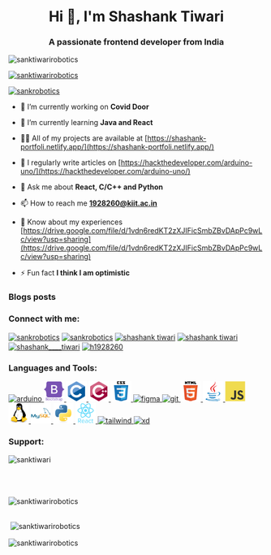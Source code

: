 
<h1 align="center">Hi 👋, I'm Shashank Tiwari</h1>
<h3 align="center">A passionate frontend developer from India</h3>

<p align="left"> <img src="https://komarev.com/ghpvc/?username=sanktiwarirobotics&label=Profile%20views&color=0e75b6&style=flat" alt="sanktiwarirobotics" /> </p>

<p align="left"> <a href="https://github.com/ryo-ma/github-profile-trophy"><img src="https://github-profile-trophy.vercel.app/?username=sanktiwarirobotics" alt="sanktiwarirobotics" /></a> </p>

<p align="left"> <a href="https://twitter.com/sankrobotics" target="blank"><img src="https://img.shields.io/twitter/follow/sankrobotics?logo=twitter&style=for-the-badge" alt="sankrobotics" /></a> </p>

- 🔭 I’m currently working on **Covid Door**

- 🌱 I’m currently learning **Java and React**

- 👨‍💻 All of my projects are available at [https://shashank-portfoli.netlify.app/](https://shashank-portfoli.netlify.app/)

- 📝 I regularly write articles on [https://hackthedeveloper.com/arduino-uno/](https://hackthedeveloper.com/arduino-uno/)

- 💬 Ask me about **React, C/C++ and Python**

- 📫 How to reach me **1928260@kiit.ac.in**

- 📄 Know about my experiences [https://drive.google.com/file/d/1vdn6redKT2zXJIFicSmbZBvDApPc9wLc/view?usp=sharing](https://drive.google.com/file/d/1vdn6redKT2zXJIFicSmbZBvDApPc9wLc/view?usp=sharing)

- ⚡ Fun fact **I think I am optimistic**

### Blogs posts
<!-- BLOG-POST-LIST:START -->
<!-- BLOG-POST-LIST:END -->

<h3 align="left">Connect with me:</h3>
<p align="left">
<a href="https://dev.to/sankrobotics" target="blank"><img align="center" src="https://raw.githubusercontent.com/rahuldkjain/github-profile-readme-generator/master/src/images/icons/Social/devto.svg" alt="sankrobotics" height="30" width="40" /></a>
<a href="https://twitter.com/sankrobotics" target="blank"><img align="center" src="https://raw.githubusercontent.com/rahuldkjain/github-profile-readme-generator/master/src/images/icons/Social/twitter.svg" alt="sankrobotics" height="30" width="40" /></a>
<a href="https://linkedin.com/in/shashank tiwari" target="blank"><img align="center" src="https://raw.githubusercontent.com/rahuldkjain/github-profile-readme-generator/master/src/images/icons/Social/linked-in-alt.svg" alt="shashank tiwari" height="30" width="40" /></a>
<a href="https://fb.com/shashank tiwari" target="blank"><img align="center" src="https://raw.githubusercontent.com/rahuldkjain/github-profile-readme-generator/master/src/images/icons/Social/facebook.svg" alt="shashank tiwari" height="30" width="40" /></a>
<a href="https://instagram.com/shashank____tiwari" target="blank"><img align="center" src="https://raw.githubusercontent.com/rahuldkjain/github-profile-readme-generator/master/src/images/icons/Social/instagram.svg" alt="shashank____tiwari" height="30" width="40" /></a>
<a href="https://www.hackerrank.com/h1928260" target="blank"><img align="center" src="https://raw.githubusercontent.com/rahuldkjain/github-profile-readme-generator/master/src/images/icons/Social/hackerrank.svg" alt="h1928260" height="30" width="40" /></a>
</p>

<h3 align="left">Languages and Tools:</h3>
<p align="left"> <a href="https://www.arduino.cc/" target="_blank" rel="noreferrer"> <img src="https://cdn.worldvectorlogo.com/logos/arduino-1.svg" alt="arduino" width="40" height="40"/> </a> <a href="https://getbootstrap.com" target="_blank" rel="noreferrer"> <img src="https://raw.githubusercontent.com/devicons/devicon/master/icons/bootstrap/bootstrap-plain-wordmark.svg" alt="bootstrap" width="40" height="40"/> </a> <a href="https://www.cprogramming.com/" target="_blank" rel="noreferrer"> <img src="https://raw.githubusercontent.com/devicons/devicon/master/icons/c/c-original.svg" alt="c" width="40" height="40"/> </a> <a href="https://www.w3schools.com/cpp/" target="_blank" rel="noreferrer"> <img src="https://raw.githubusercontent.com/devicons/devicon/master/icons/cplusplus/cplusplus-original.svg" alt="cplusplus" width="40" height="40"/> </a> <a href="https://www.w3schools.com/css/" target="_blank" rel="noreferrer"> <img src="https://raw.githubusercontent.com/devicons/devicon/master/icons/css3/css3-original-wordmark.svg" alt="css3" width="40" height="40"/> </a> <a href="https://www.figma.com/" target="_blank" rel="noreferrer"> <img src="https://www.vectorlogo.zone/logos/figma/figma-icon.svg" alt="figma" width="40" height="40"/> </a> <a href="https://git-scm.com/" target="_blank" rel="noreferrer"> <img src="https://www.vectorlogo.zone/logos/git-scm/git-scm-icon.svg" alt="git" width="40" height="40"/> </a> <a href="https://www.w3.org/html/" target="_blank" rel="noreferrer"> <img src="https://raw.githubusercontent.com/devicons/devicon/master/icons/html5/html5-original-wordmark.svg" alt="html5" width="40" height="40"/> </a> <a href="https://www.java.com" target="_blank" rel="noreferrer"> <img src="https://raw.githubusercontent.com/devicons/devicon/master/icons/java/java-original.svg" alt="java" width="40" height="40"/> </a> <a href="https://developer.mozilla.org/en-US/docs/Web/JavaScript" target="_blank" rel="noreferrer"> <img src="https://raw.githubusercontent.com/devicons/devicon/master/icons/javascript/javascript-original.svg" alt="javascript" width="40" height="40"/> </a> <a href="https://www.linux.org/" target="_blank" rel="noreferrer"> <img src="https://raw.githubusercontent.com/devicons/devicon/master/icons/linux/linux-original.svg" alt="linux" width="40" height="40"/> </a> <a href="https://www.mysql.com/" target="_blank" rel="noreferrer"> <img src="https://raw.githubusercontent.com/devicons/devicon/master/icons/mysql/mysql-original-wordmark.svg" alt="mysql" width="40" height="40"/> </a> <a href="https://www.python.org" target="_blank" rel="noreferrer"> <img src="https://raw.githubusercontent.com/devicons/devicon/master/icons/python/python-original.svg" alt="python" width="40" height="40"/> </a> <a href="https://reactjs.org/" target="_blank" rel="noreferrer"> <img src="https://raw.githubusercontent.com/devicons/devicon/master/icons/react/react-original-wordmark.svg" alt="react" width="40" height="40"/> </a> <a href="https://tailwindcss.com/" target="_blank" rel="noreferrer"> <img src="https://www.vectorlogo.zone/logos/tailwindcss/tailwindcss-icon.svg" alt="tailwind" width="40" height="40"/> </a> <a href="https://www.adobe.com/products/xd.html" target="_blank" rel="noreferrer"> <img src="https://cdn.worldvectorlogo.com/logos/adobe-xd.svg" alt="xd" width="40" height="40"/> </a> </p>
<h3 align="left">Support:</h3>
<p><a href="https://www.buymeacoffee.com/sanktiwari"> <img align="left" src="https://cdn.buymeacoffee.com/buttons/v2/default-yellow.png" height="50" width="210" alt="sanktiwari" /></a></p><br><br>

<br>
<br>
<p><img align="left" src="https://github-readme-stats.vercel.app/api/top-langs?username=sanktiwarirobotics&show_icons=true&locale=en&layout=compact" alt="sanktiwarirobotics" /></p>

<br>
<br>

<p>&nbsp;<img align="center" src="https://github-readme-stats.vercel.app/api?username=sanktiwarirobotics&show_icons=true&locale=en" alt="sanktiwarirobotics" /></p>

<p><img align="center" src="https://github-readme-streak-stats.herokuapp.com/?user=sanktiwarirobotics&" alt="sanktiwarirobotics" /></p>
